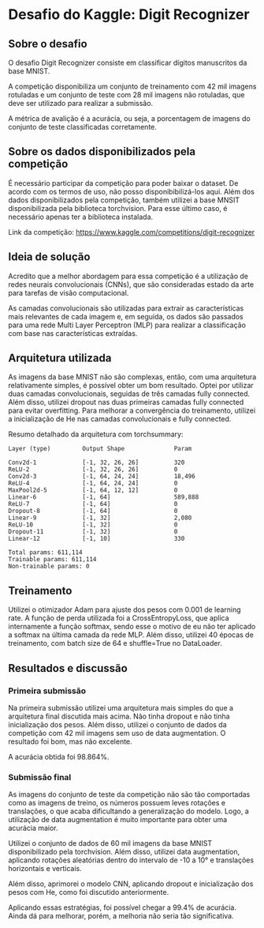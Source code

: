# Desafio do Kaggle: Digit Recognizer

## Sobre o desafio

O desafio Digit Recognizer consiste em classificar dígitos manuscritos da base MNIST.

A competição disponibiliza um conjunto de treinamento com 42 mil imagens rotuladas e um conjunto de teste com 28 mil imagens não rotuladas, que deve ser utilizado para realizar a submissão.

A métrica de avalição é a acurácia, ou seja, a porcentagem de imagens do conjunto de teste classificadas corretamente.

## Sobre os dados disponibilizados pela competição

É necessário participar da competição para poder baixar o dataset. De acordo com os termos de uso, não posso disponibibilizá-los aqui. Além dos dados disponibilizados pela competição, também utilizei a base MNSIT disponibilizada pela biblioteca torchvision. Para esse último caso, é necessário apenas ter a biblioteca instalada.

Link da competição: https://www.kaggle.com/competitions/digit-recognizer

## Ideia de solução

Acredito que a melhor abordagem para essa competição é a utilização de redes neurais convolucionais (CNNs), que são consideradas estado da arte para tarefas de visão computacional.

As camadas convolucionais são utilizadas para extrair as características mais relevantes de cada imagem e, em seguida, os dados são passados para uma rede Multi Layer Perceptron (MLP) para realizar a classificação com base nas características extraídas.

## Arquitetura utilizada

As imagens da base MNIST não são complexas, então, com uma arquitetura relativamente simples, é possível obter um bom resultado. Optei por utilizar duas camadas convolucionais, seguidas de três camadas fully connected. Além disso, utilizei dropout nas duas primeiras camadas fully connected para evitar overfitting. Para melhorar a convergência do treinamento, utilizei a inicialização de He nas camadas convolucionais e fully connected.

Resumo detalhado da arquitetura com torchsummary:

    Layer (type)         Output Shape              Param

    Conv2d-1             [-1, 32, 26, 26]          320
    ReLU-2               [-1, 32, 26, 26]          0
    Conv2d-3             [-1, 64, 24, 24]          18,496
    ReLU-4               [-1, 64, 24, 24]          0
    MaxPool2d-5          [-1, 64, 12, 12]          0
    Linear-6             [-1, 64]                  589,888
    ReLU-7               [-1, 64]                  0
    Dropout-8            [-1, 64]                  0
    Linear-9             [-1, 32]                  2,080
    ReLU-10              [-1, 32]                  0
    Dropout-11           [-1, 32]                  0
    Linear-12            [-1, 10]                  330

    Total params: 611,114
    Trainable params: 611,114
    Non-trainable params: 0

## Treinamento

Utilizei o otimizador Adam para ajuste dos pesos com 0.001 de learning rate. A função de perda utilizada foi a CrossEntropyLoss, que aplica internamente a função softmax, sendo esse o motivo de eu não ter aplicado a softmax na última camada da rede MLP. Além disso, utilizei 40 épocas de treinamento, com batch size de 64 e shuffle=True no DataLoader.

## Resultados e discussão

### Primeira submissão

Na primeira submissão utilizei uma arquitetura mais simples do que a arquitetura final discutida mais acima. Não tinha dropout e não tinha inicialização dos pesos. Além disso, utilizei o conjunto de dados da competição com 42 mil imagens sem uso de data augmentation. O resultado foi bom, mas não excelente.

A acurácia obtida foi 98.864%.

### Submissão final

As imagens do conjunto de teste da competição não são tão comportadas como as imagens de treino, os números possuem leves rotações e translações, o que acaba dificultando a generalização do modelo. Logo, a utilização de data augmentation é muito importante para obter uma acurácia maior.

Utilizei o conjunto de dados de 60 mil imagens da base MNIST disponibilizado pela torchvision. Além disso, utilizei data augmentation, aplicando rotações aleatórias dentro do intervalo de -10 a 10° e translações horizontais e verticais.

Além disso, aprimorei o modelo CNN, aplicando dropout e inicialização dos pesos com He, como foi discutido anteriormente.

Aplicando essas estratégias, foi possível chegar a 99.4% de acurácia. Ainda dá para melhorar, porém, a melhoria não seria tão significativa.